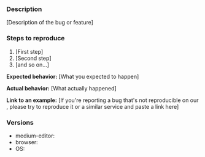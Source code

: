 ### Description

[Description of the bug or feature]

### Steps to reproduce

1. [First step]
2. [Second step]
3. [and so on...]

**Expected behavior:** [What you expected to happen]

**Actual behavior:** [What actually happened]

**Link to an example:** [If you're reporting a bug that's not reproducible on our , please try to reproduce it or a similar service and paste a link here]

### Versions

- medium-editor:
- browser:
- OS:
